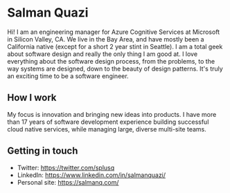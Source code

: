 # Salman Quazi
Hi! I am an engineering manager for Azure Cognitive Services at Microsoft in Silicon Valley, CA. We live in the Bay Area, and have mostly been a California native (except for a short 2 year stint in Seattle). I am a total geek about software design and really the only thing I am good at. I love everything about the software design process, from the problems, to the way systems are designed, down to the beauty of design patterns. It's truly an exciting time to be a software engineer. 

## How I work
My focus is innovation and bringing new ideas into products. I have more than 17 years of software development experience building successful cloud native services, while managing large, diverse multi-site teams. 

## Getting in touch
- Twitter: https://twitter.com/splusq
- LinkedIn: https://www.linkedin.com/in/salmanquazi/
- Personal site: https://salmanq.com/